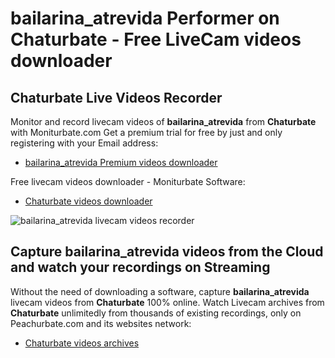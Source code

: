# bailarina_atrevida Performer on Chaturbate - Free LiveCam videos downloader

## Chaturbate Live Videos Recorder

Monitor and record livecam videos of **bailarina_atrevida** from **Chaturbate** with Moniturbate.com
Get a premium trial for free by just and only registering with your Email address:
* [bailarina_atrevida Premium videos downloader](https://moniturbate.com/request-demo-licence-key.html)

Free livecam videos downloader - Moniturbate Software:
* [Chaturbate videos downloader](https://moniturbate.com/moniturbate-download-software.html)

![bailarina_atrevida livecam videos recorder](https://peachurnet.com/templates/moniturbate-software.png)


## Capture bailarina_atrevida videos from the Cloud and watch your recordings on Streaming

Without the need of downloading a software, capture **bailarina_atrevida** livecam videos from **Chaturbate** 100% online.
Watch Livecam archives from **Chaturbate** unlimitedly from thousands of existing recordings, only on Peachurbate.com and its websites network:
* [Chaturbate videos archives](https://peachurnet.com/)